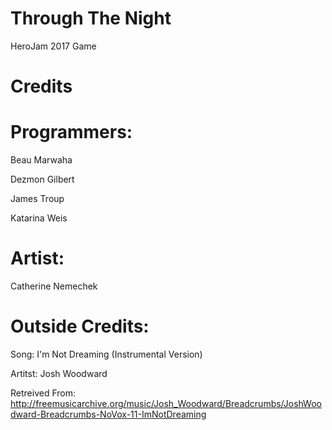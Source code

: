 # Through The Night
HeroJam 2017 Game

# Credits

# Programmers:

Beau Marwaha

Dezmon Gilbert

James Troup

Katarina Weis

# Artist:

Catherine Nemechek

# Outside Credits:

Song: I'm Not Dreaming (Instrumental Version)

Artitst:  Josh Woodward

Retreived From: http://freemusicarchive.org/music/Josh_Woodward/Breadcrumbs/JoshWoodward-Breadcrumbs-NoVox-11-ImNotDreaming
